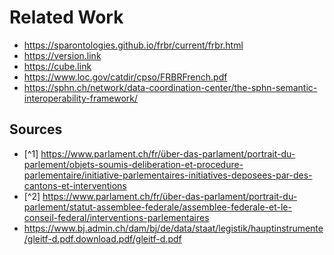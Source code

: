 # Related Work

- https://sparontologies.github.io/frbr/current/frbr.html
- https://version.link
- https://cube.link
- https://www.loc.gov/catdir/cpso/FRBRFrench.pdf
- https://sphn.ch/network/data-coordination-center/the-sphn-semantic-interoperability-framework/

## Sources 

- [^1] https://www.parlament.ch/fr/über-das-parlament/portrait-du-parlement/objets-soumis-deliberation-et-procedure-parlementaire/initiative-parlementaires-initiatives-deposees-par-des-cantons-et-interventions
- [^2] https://www.parlament.ch/fr/über-das-parlament/portrait-du-parlement/statut-assemblee-federale/assemblee-federale-et-le-conseil-federal/interventions-parlementaires
- https://www.bj.admin.ch/dam/bj/de/data/staat/legistik/hauptinstrumente/gleitf-d.pdf.download.pdf/gleitf-d.pdf
